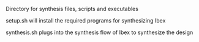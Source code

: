 Directory for synthesis files, scripts and executables

setup.sh will install the required programs for synthesizing Ibex

synthesis.sh plugs into the synthesis flow of Ibex to synthesize the design